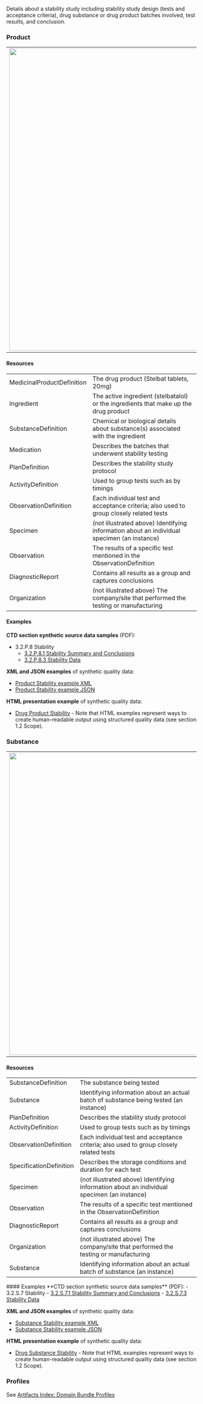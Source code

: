 Details about a stability study including stability study design (tests and acceptance criteria), drug substance or drug product batches involved, test results, and conclusion.

### Product 

<table>
<tr><td><img src="stability_FHIR_resources.png" width="800"/></td></tr>
</table>


#### Resources
<table>

<tr><td>MedicinalProductDefinition</td><td>The drug product (Stelbat tablets, 20mg)</td></tr>
<tr><td>Ingredient</td><td>The active ingredient (stelbatalol) or the ingredients that make up the drug product</td></tr>
<tr><td>SubstanceDefinition</td><td>Chemical or biological details about substance(s) associated with the ingredient</td></tr>
<tr><td>Medication</td><td>Describes the batches that underwent stability testing</td></tr>
<tr><td>PlanDefinition</td><td>Describes the stability study protocol</td></tr>
<tr><td>ActivityDefinition</td><td>Used to group tests such as by timings</td></tr>
<tr><td>ObservationDefinition</td><td>Each individual test and acceptance criteria; also used to group closely related tests</td></tr>
<tr><td>Specimen</td><td>(not illustrated above) Identifying information about an individual specimen (an instance)</td></tr>
<tr><td>Observation</td><td>The results of a specific test mentioned in the ObservationDefinition</td></tr>
<tr><td>DiagnosticReport</td><td>Contains all results as a group and captures conclusions</td></tr>
<tr><td>Organization</td><td>(not illustrated above) The company/site that performed the testing or manufacturing</td></tr>

</table>

#### Examples
**CTD section synthetic source data samples** (PDF):
- 3.2.P.8 Stability
  - <a href="https://github.com/HL7/uv-dx-pq/raw/master/input/examples-pdf/3.2.P.8.1_Stability_Summary_and_Conclusions.pdf ">3.2.P.8.1 Stability Summary and Conclusions</a>
  - <a href="https://github.com/HL7/uv-dx-pq/raw/master/input/examples-pdf/3.2.P.8.3_Stability_Data.pdf ">3.2.P.8.3 Stability Data</a>

**XML and JSON examples** of synthetic quality data:
- <a href="Bundle-bundle-drug-stability-pq-ex1-prod.xml.html">Product Stability example XML</a>
- <a href="Bundle-bundle-drug-stability-pq-ex1-prod.json.html">Product Stability example JSON</a>

**HTML presentation example** of synthetic quality data:
- <a href="stability_rend_p.html">Drug Product Stability</a> - Note that HTML examples represent ways to create human-readable output using structured quality data (see section 1.2 Scope).

### Substance
<table>
<tr><td><img src="stability_substance_FHIR_resources.png" width="800"/></td></tr>
</table>


#### Resources
<table>

<tr><td>SubstanceDefinition</td><td>The substance being tested</td></tr>
<tr><td>Substance</td><td>Identifying information about an actual batch of substance being tested (an instance)</td></tr>
<tr><td>PlanDefinition</td><td>Describes the stability study protocol</td></tr>
<tr><td>ActivityDefinition</td><td>Used to group tests such as by timings</td></tr>
<tr><td>ObservationDefinition</td><td>Each individual test and acceptance criteria; also used to group closely related tests</td></tr>
<tr><td>SpecificationDefinition</td><td>Describes the storage conditions and duration for each test</td></tr>
<tr><td>Specimen</td><td>(not illustrated above) Identifying information about an individual specimen (an instance)</td></tr>
<tr><td>Observation</td><td>The results of a specific test mentioned in the ObservationDefinition</td></tr>
<tr><td>DiagnosticReport</td><td>Contains all results as a group and captures conclusions</td></tr>
<tr><td>Organization</td><td>(not illustrated above) The company/site that performed the testing or manufacturing</td></tr>

<tr><td>Substance</td><td>Identifying information about an actual batch of substance (an instance)</td></tr>
</table>
#### Examples
**CTD section synthetic source data samples** (PDF):
- 3.2.S.7 Stability
  - <a href="https://github.com/HL7/uv-dx-pq/raw/master/input/examples-pdf/3.2.S.7.1_Stability_Summary_and_Conclusions.pdf ">3.2.S.7.1 Stability Summary and Conclusions</a>
  - <a href="https://github.com/HL7/uv-dx-pq/raw/master/input/examples-pdf/3.2.S.7.3_Stability_Data.pdf ">3.2.S.7.3 Stability Data</a>

**XML and JSON examples** of synthetic quality data:
- <a href="Bundle-bundle-drug-stability-pq-ex2-sub.xml.html">Substance Stability example XML</a>
- <a href="Bundle-bundle-drug-stability-pq-ex2-sub.json.html">Substance Stability example JSON</a>

**HTML presentation example** of synthetic quality data:
- <a href="stability_rend_s.html">Drug Substance Stability</a> - Note that HTML examples represent ways to create human-readable output using structured quality data (see section 1.2 Scope).

### Profiles 
See [Artifacts Index: Domain Bundle Profiles](artifacts.html#domain-bundle-profiles)